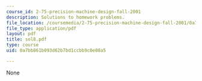```yaml
---
course_id: 2-75-precision-machine-design-fall-2001
description: Solutions to homework problems.
file_location: /coursemedia/2-75-precision-machine-design-fall-2001/0a7bb861b093d62b7bd1ccbb9c0e08a5_sol8.pdf
file_type: application/pdf
layout: pdf
title: sol8.pdf
type: course
uid: 0a7bb861b093d62b7bd1ccbb9c0e08a5

---
```

None